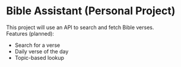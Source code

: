# Bible Assistant (Personal Project)

This project will use an API to search and fetch Bible verses.  
Features (planned):
- Search for a verse
- Daily verse of the day
- Topic-based lookup
